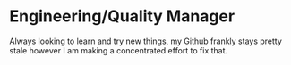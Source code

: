 # Engineering/Quality Manager

Always looking to learn and try new things, my Github frankly stays pretty stale however I am making a concentrated effort to fix that.
